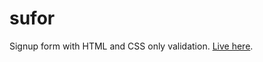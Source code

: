 # sufor

Signup form with HTML and CSS only validation. [Live here](https://nirvaanbal.github.io/sufor/).
